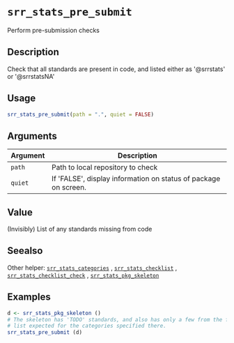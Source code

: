 # `srr_stats_pre_submit`

Perform pre-submission checks


## Description

Check that all standards are present in code, and listed either as
 '@srrstats' or '@srrstatsNA'


## Usage

```r
srr_stats_pre_submit(path = ".", quiet = FALSE)
```


## Arguments

Argument      |Description
------------- |----------------
`path`     |     Path to local repository to check
`quiet`     |     If 'FALSE', display information on status of package on screen.


## Value

(Invisibly) List of any standards missing from code


## Seealso

Other helper:
 [`srr_stats_categories`](#srrstatscategories) ,
 [`srr_stats_checklist`](#srrstatschecklist) ,
 [`srr_stats_checklist_check`](#srrstatschecklistcheck) ,
 [`srr_stats_pkg_skeleton`](#srrstatspkgskeleton)


## Examples

```r
d <- srr_stats_pkg_skeleton ()
# The skeleton has 'TODO' standards, and also has only a few from the full
# list expected for the categories specified there.
srr_stats_pre_submit (d)
```


